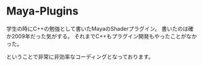Maya-Plugins
============
学生の時にC++の勉強として書いたMayaのShaderプラグイン。
書いたのは確か2009年だった気がする。
それまでC++もプラグイン開発もやったことがなかった。

ということで非常に非効率なコーディングとなっております。
